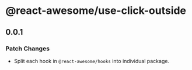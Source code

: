 # @react-awesome/use-click-outside

## 0.0.1

### Patch Changes

- Split each hook in `@react-awesome/hooks` into individual package.
